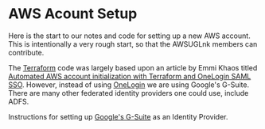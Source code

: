 # AWS Acount Setup

Here is the start to our notes and code for setting up a new AWS account. This is intentionally a very rough start, so that the AWSUGLnk members can contribute.

The [Terraform](https://terraform.io) code was largely based upon an article by Emmi Khaos titled [Automated AWS account initialization with Terraform and OneLogin SAML SSO](https://medium.com/@EmiiKhaos/automated-aws-account-initialization-with-terraform-and-onelogin-saml-sso-1301ff4851ab). However, instead of using [OneLogin](https://www.onelogin.com) we are using Google's G-Suite. There are many other federated identity providers one could use, include ADFS.

Instructions for setting up [Google's G-Suite](google_saml.md) as an Identity Provider.
